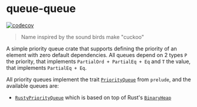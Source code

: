 # queue-queue

[![codecov](https://codecov.io/gh/naomijub/queue-queue/graph/badge.svg?token=DWO0LIC13M)](https://codecov.io/gh/naomijub/queue-queue)

> Name inspired by the sound birds make "cuckoo"

A simple priority queue crate that supports defining the priority of an element with zero default dependencies. All queues depend on 2 types `P` the priority, that implements `PartialOrd + PartialEq + Eq` and `T` the value, that implements `PartialEq + Eq`. 

All priority queues implement the trait [`PriorityQueue`](https://docs.rs/queue-queue/0.0.1/queue_queue/trait.PriorityQueue.html) from `prelude`, and the available queues are:

- [`RustyPriorityQueue`](https://docs.rs/queue-queue/0.0.1/queue_queue/rusty/struct.RustyPriorityQueue.html) which is based on top of Rust's [`BinaryHeap`](https://doc.rust-lang.org/std/collections/struct.BinaryHeap.html)
